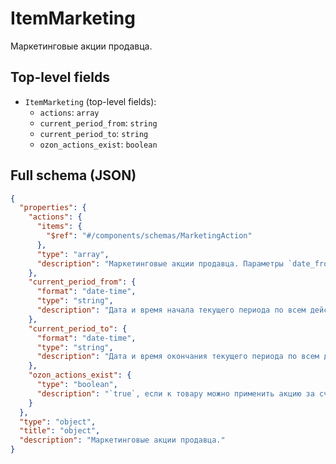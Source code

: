 # ItemMarketing

Маркетинговые акции продавца.

## Top-level fields
- `ItemMarketing` (top-level fields):
  - `actions`: `array`
  - `current_period_from`: `string`
  - `current_period_to`: `string`
  - `ozon_actions_exist`: `boolean`

## Full schema (JSON)
```json
{
  "properties": {
    "actions": {
      "items": {
        "$ref": "#/components/schemas/MarketingAction"
      },
      "type": "array",
      "description": "Маркетинговые акции продавца. Параметры `date_from`, `date_to`, `title` и `value` указываются для каждой акции продавца."
    },
    "current_period_from": {
      "format": "date-time",
      "type": "string",
      "description": "Дата и время начала текущего периода по всем действующим акциям."
    },
    "current_period_to": {
      "format": "date-time",
      "type": "string",
      "description": "Дата и время окончания текущего периода по всем действующим акциям."
    },
    "ozon_actions_exist": {
      "type": "boolean",
      "description": "`true`, если к товару можно применить акцию за счёт Ozon.\n"
    }
  },
  "type": "object",
  "title": "object",
  "description": "Маркетинговые акции продавца."
}
```
